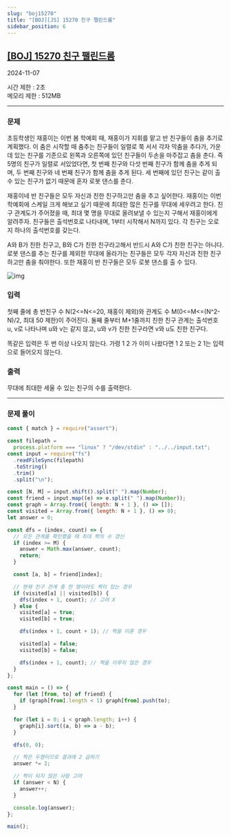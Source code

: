 ```yaml
---
slug: "boj15270"
title: "[BOJ][JS] 15270 친구 팰린드롬"
sidebar_position: 6
---
```


## [[BOJ] 15270 친구 팰린드롬](https://www.acmicpc.net/problem/15270)

2024-11-07

시간 제한 : 2초  
메모리 제한 : 512MB

---

### 문제

초등학생인 재홍이는 이번 봄 학예회 때, 재홍이가 지휘를 맡고 반 친구들이 춤을 추기로 계획했다. 이 춤은 시작할 때 춤추는 친구들이 일렬로 쭉 서서 각자 막춤을 추다가, 가운데 있는 친구를 기준으로 왼쪽과 오른쪽에 있던 친구들이 두손을 마주잡고 춤을 춘다. 즉 5명의 친구가 일렬로 서있었다면, 첫 번째 친구와 다섯 번째 친구가 함께 춤을 추게 되며, 두 번째 친구와 네 번째 친구가 함께 춤을 추게 된다. 세 번째에 있던 친구는 같이 출 수 있는 친구가 없기 때문에 혼자 로봇 댄스를 춘다.

재홍이네 반 친구들은 모두 자신과 친한 친구하고만 춤을 추고 싶어한다. 재홍이는 이번 학예회에 스케일 크게 해보고 싶기 때문에 최대한 많은 친구를 무대에 세우려고 한다. 친구 관계도가 주어졌을 때, 최대 몇 명을 무대로 올려보낼 수 있는지 구해서 재홍이에게 알려주자. 친구들은 출석번호로 나타내며, 1부터 시작해서 N까지 있다. 각 친구는 오로지 하나의 출석번호를 갖는다.

A와 B가 친한 친구고, B와 C가 친한 친구라고해서 반드시 A와 C가 친한 친구는 아니다. 로봇 댄스를 추는 친구를 제외한 무대에 올라가는 친구들은 모두 각자 자신과 친한 친구하고만 춤을 춰야한다. 또한 재홍이 반 친구들은 모두 로봇 댄스를 출 수 있다.

![img](https://onlinejudgeimages.s3-ap-northeast-1.amazonaws.com/problem/15270/1.png)

### 입력

첫째 줄에 총 반친구 수 N(2<=N<=20, 재홍이 제외)와 관계도 수 M(0<=M<=(N^2-N)/2, 최대 50 제한)이 주어진다. 둘째 줄부터 M+1줄까지 친한 친구 관계는 출석번호 u, v로 나타나며 u와 v는 같지 않고, u와 v가 친한 친구라면 v와 u도 친한 친구다.

똑같은 입력은 두 번 이상 나오지 않는다. 가령 1 2 가 이미 나왔다면 1 2 또는 2 1는 입력으로 들어오지 않는다.

### 출력

무대에 최대한 세울 수 있는 친구의 수를 출력한다.

---

### 문제 풀이

```js
const { match } = require("assert");

const filepath =
  process.platform === "linux" ? "/dev/stdin" : "../../input.txt";
const input = require("fs")
  .readFileSync(filepath)
  .toString()
  .trim()
  .split("\n");

const [N, M] = input.shift().split(" ").map(Number);
const friend = input.map((e) => e.split(" ").map(Number));
const graph = Array.from({ length: N + 1 }, () => []);
const visited = Array.from({ length: N + 1 }, () => 0);
let answer = 0;

const dfs = (index, count) => {
  // 모든 관계를 확인했을 때 최대 짝의 수 갱신
  if (index >= M) {
    answer = Math.max(answer, count);
    return;
  }

  const [a, b] = friend[index];

  // 현재 친구 관계 중 한 명이라도 짝이 있는 경우
  if (visited[a] || visited[b]) {
    dfs(index + 1, count); // 고려 X
  } else {
    visited[a] = true;
    visited[b] = true;

    dfs(index + 1, count + 1); // 짝을 이룬 경우

    visited[a] = false;
    visited[b] = false;

    dfs(index + 1, count); // 짝을 이루지 않은 경우
  }
};

const main = () => {
  for (let [from, to] of friend) {
    if (graph[from].length < 1) graph[from].push(to);
  }

  for (let i = 0; i < graph.length; i++) {
    graph[i].sort((a, b) => a - b);
  }

  dfs(0, 0);

  // 짝은 두명이므로 결과에 2 곱하기
  answer *= 2;

  // 짝이 되지 않은 사람 고려
  if (answer < N) {
    answer++;
  }

  console.log(answer);
};

main();
```
